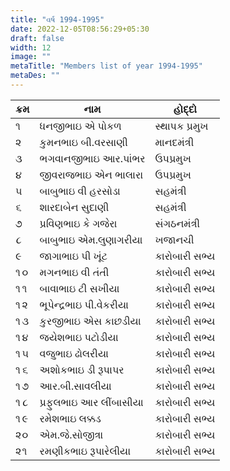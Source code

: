 ```yaml
---
title: "વર્ષ 1994-1995"
date: 2022-12-05T08:56:29+05:30
draft: false
width: 12
image: ""
metaTitle: "Members list of year 1994-1995"
metaDes: ""
---
```


| ક્રમ | નામ | હોદ્દો |
| --- | --- | --- |
| ૧ | ધનજીભાઇ એ પોકળ | સ્થાપક પ્રમુખ |
| ૨ | કુમનભાઇ બી.વરસાણી | માનદમંત્રી |
| ૩ | ભગવાનજીભાઇ આર.પાંભર | ઉપપ્રમુખ |
| ૪ | જીવરાજભાઇ એન ભાલારા | ઉપપ્રમુખ |
| ૫ | બાબુભાઇ વી હરસોડા | સહમંત્રી |
| ૬ | શારદાબેન સુદાણી | સહમંત્રી |
| ૭ | પ્રવિણભાઇ કે ગજેરા | સંગઠનમંત્રી |
| ૮ | બાબુભાઇ એમ.લુણાગરીયા | ખજાનચી |
| ૯ | જાગાભાઇ પી ખૂંટ | કારોબારી સભ્ય |
| ૧૦ | મગનભાઇ વી તંતી | કારોબારી સભ્ય |
| ૧૧ | બાવાભાઇ ટી સખીયા | કારોબારી સભ્ય |
| ૧૨ | ભૂપેન્દ્રભાઇ પી.વેકરીયા | કારોબારી સભ્ય |
| ૧૩ | કુરજીભાઇ એસ કાછડીયા | કારોબારી સભ્ય |
| ૧૪ | જયેશભાઇ પટોડીયા | કારોબારી સભ્ય |
| ૧૫ | વજુભાઇ ઢોલરીયા | કારોબારી સભ્ય |
| ૧૬ | અશોકભાઇ ડી રૂપાપર | કારોબારી સભ્ય |
| ૧૭ | આર.બી.સાવલીયા | કારોબારી સભ્ય |
| ૧૮ | પ્રફુલભાઇ આર લીંબાસીયા | કારોબારી સભ્ય |
| ૧૯ | રમેશભાઇ લક્કડ | કારોબારી સભ્ય |
| ૨૦ | એમ.જે.સોજીત્રા | કારોબારી સભ્ય |
| ૨૧ | રમણીકભાઇ રૂપારેલીયા | કારોબારી સભ્ય |
